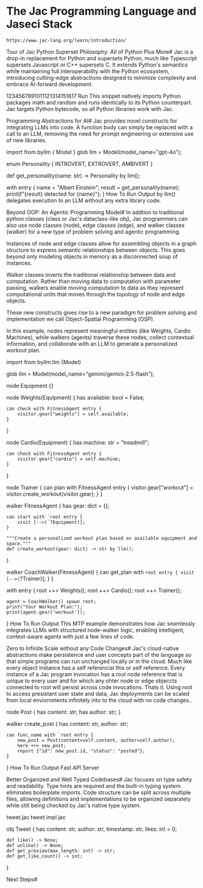 # The Jac Programming Language and Jaseci Stack
```jac
https://www.jac-lang.org/learn/introduction/
```
Tour of Jac
Python Superset Philosophy: All of Python Plus More#
Jac is a drop-in replacement for Python and supersets Python, much like Typescript supersets Javascript or C++ supersets C. It extends Python's semantics while maintaining full interoperability with the Python ecosystem, introducing cutting-edge abstractions designed to minimize complexity and embrace AI-forward development.

1234567891011121314151617
Run
This snippet natively imports Python packages math and random and runs identically to its Python counterpart. Jac targets Python bytecode, so all Python libraries work with Jac.

Programming Abstractions for AI#
Jac provides novel constructs for integrating LLMs into code. A function body can simply be replaced with a call to an LLM, removing the need for prompt engineering or extensive use of new libraries.


import from byllm { Model }
glob llm = Model(model_name="gpt-4o");

enum Personality {
    INTROVERT,
    EXTROVERT,
    AMBIVERT
}

def get_personality(name: str) -> Personality by llm();

with entry {
    name = "Albert Einstein";
    result = get_personality(name);
    print(f"{result} detected for {name}");
}
How To Run
Output
by llm() delegates execution to an LLM without any extra library code.

Beyond OOP: An Agentic Programming Model#
In addtion to traditional python classes (class or Jac's dataclass-like obj), Jac programmers can also use node classes (node), edge classes (edge), and walker classes (walker) for a new type of problem solving and agentic programming.

Instances of node and edge classes allow for assembling objects in a graph structure to express semantic relationships between objects. This goes beyond only modeling objects in memory as a disconnected soup of instances.

Walker classes inverts the traditional relationship between data and computation. Rather than moving data to computation with parameter passing, walkers enable moving computation to data as they represent computational units that moves through the topology of node and edge objects.

These new constructs gives rise to a new paradigm for problem solving and implementation we call Object-Spatial Programming (OSP).

In this example, nodes represent meaningful entities (like Weights, Cardio Machines), while walkers (agents) traverse these nodes, collect contextual information, and collaborate with an LLM to generate a personalized workout plan.


import from byllm.llm {Model}

glob llm = Model(model_name="gemini/gemini-2.5-flash");

node Equipment {}

node Weights(Equipment) {
    has available: bool = False;

    can check with FitnessAgent entry {
        visitor.gear["weights"] = self.available;
    }
}

node Cardio(Equipment) {
    has machine: str = "treadmill";

    can check with FitnessAgent entry {
        visitor.gear["cardio"] = self.machine;
    }
}

node Trainer {
    can plan with FitnessAgent entry {
        visitor.gear["workout"] = visitor.create_workout(visitor.gear);
    }
}

walker FitnessAgent {
    has gear: dict = {};

    can start with `root entry {
        visit [-->(`?Equipment)];
    }

    """Create a personalized workout plan based on available equipment and space."""
    def create_workout(gear: dict) -> str by llm();
}

walker CoachWalker(FitnessAgent) {
    can get_plan with `root entry {
        visit [-->(`?Trainer)];
    }
}

with entry {
    root ++> Weights();
    root ++> Cardio();
    root ++> Trainer();

    agent = CoachWalker() spawn root;
    print("Your Workout Plan:");
    print(agent.gear['workout']);
}
How To Run
Output
This MTP example demonstrates how Jac seamlessly integrates LLMs with structured node-walker logic, enabling intelligent, context-aware agents with just a few lines of code.

Zero to Infinite Scale without any Code Changes#
Jac's cloud-native abstractions make persistence and user concepts part of the language so that simple programs can run unchanged locally or in the cloud. Much like every object instance has a self referencial this or self reference. Every instance of a Jac program invocation has a root node reference that is unique to every user and for which any ohter node or edge objeccts connected to root will persist across code invocations. Thats it. Using root to access presistant user state and data, Jac deployments can be scaled from local enviornments infinitely into to the cloud with no code changes..


node Post {
    has content: str;
    has author: str;
}

walker create_post {
    has content: str, author: str;

    can func_name with `root entry {
        new_post = Post(content=self.content, author=self.author);
        here ++> new_post;
        report {"id": new_post.id, "status": "posted"};
    }
}
How To Run
Output
Fast API Server

Better Organized and Well Typed Codebases#
Jac focuses on type safety and readability. Type hints are required and the built-in typing system eliminates boilerplate imports. Code structure can be split across multiple files, allowing definitions and implementations to be organized separately while still being checked by Jac's native type system.


tweet.jac
tweet.impl.jac

obj Tweet {
    has content: str, author: str, timestamp: str, likes: int = 0;

    def like() -> None;
    def unlike() -> None;
    def get_preview(max_length: int) -> str;
    def get_like_count() -> int;
}

Next Steps#
